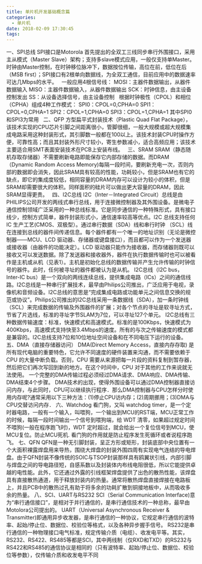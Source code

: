 ```yaml
---
title: 单片机开发基础概念篇
categories:
  - 单片机
date: 2018-02-09 17:30:45
tags:
---
```


一、SPI总线 SPI接口是Motorola 首先提出的全双工三线同步串行外围接口，采用主从模式（Master Slave）架构；支持多slave模式应用，一般仅支持单Master。 时钟由Master控制，在时钟移位脉冲下，数据按位传输，高位在前，低位在后（MSB first）；SPI接口有2根单向数据线，为全双工通信，目前应用中的数据速率可达几Mbps的水平。   一般应用4根信号线： MOSI：主器件数据输出，从器件数据输入 MISO：主器件数据输入，从器件数据输出 SCK：时钟信息，由主设备控制发出 SS：从设备选择信号，由主设备控制   根据时钟极性（CPOL）和相位（CPHA）组成4种工作模式： SPI0：CPOL=0,CPHA=0 SPI1：CPOL=0,CPHA=1 SPI2：CPOL=1,CPHA=0 SPI3：CPOL=1,CPHA=1 其中SPI0和SPI3为常用   二、QFP 方型扁平式封装技术（Plastic Quad Flat Package），该技术实现的CPU芯片引脚之间距离很小，管脚很细，一般大规模或超大规模集成电路采用这种封装形式，其引脚数一般都在100以上。该技术封装CPU时操作方便，可靠性高；而且其封装外形尺寸较小，寄生参数减小，适合高频应用；该技术主要适合用SMT表面安装技术在PCB上安装布线。   三、SRAM SRAM（静态随机存取存储器）不需要刷新电路即能保存它内部存储的数据。而DRAM（Dynamic Random Access Memory)每隔一段时间，要刷新充电一次，否则内部的数据即会消失，因此SRAM具有较高的性能，功耗较小，但是SRAM也有它的缺点，即它的集成度较低，相同容量的DRAM内存可以设计为较小的体积，但是SRAM却需要很大的体积。同样面积的硅片可以做出更大容量的DRAM，因此SRAM显得更贵。   四、I2C总线 I2C（Inter－Integrated Circuit）总线是由PHILIPS公司开发的两线式串行总线，用于连接微控制器及其外围设备。是微电子通信控制领域广泛采用的一种总线标准。它是同步通信的一种特殊形式，具有接口线少，控制方式简单，器件封装形式小，通信速率较高等优点。I2C 总线支持任何IC 生产工艺(CMOS、双极型）。通过串行数据（SDA）线和串行时钟 （SCL）线在连接到总线的器件间传递信息。每个器件都有一个唯一的地址识别（无论是微控制器——MCU、LCD 驱动器、存储器或键盘接口），而且都可以作为一个发送器或接收器（由器件的功能决定）。LCD 驱动器只能作为接收器，而存储器则既可以接收又可以发送数据。除了发送器和接收器外，器件在执行数据传输时也可以被看作是主机或从机（见表1）。主机是初始化总线的数据传输并产生允许传输的时钟信号的器件。此时，任何被寻址的器件都被认为是从机。 I2C总线（I2C bus，Inter-IC bus）是一个双向的两线连续总线，提供集成电路（ICs）之间的通信线路。I2C总线是一种串行扩展技术，最早由Philips公司推出，广泛应用于电视，录像机和音频设备。I2C总线的意思是“完成集成电路或功能单元之间信息交换的规范或协议”。Philips公司推出的I2C总线采用一条数据线（SDA），加一条时钟线（SCL）来完成数据的传输及外围器件的扩展；对各个节点的寻址是软寻址方式，节省了片选线，标准的寻址字节SLAM为7位，可以寻址127个单元。 I2C总线有三种数据传输速度：标准，快速模式和高速模式。标准的是100Kbps，快速模式为400Kbps，高速模式支持快至3.4Mbps的速度。所有的与次之传输速度的模式都是兼容的。I2C总线支持7位和10位地址空间设备和在不同电压下运行的设备。 五、DMA（直接存储器访问） DMA(Direct Memory Access，直接内存存取) 是所有现代电脑的重要特色，它允许不同速度的硬件装置来沟通，而不需要依赖于 CPU 的大量中断负载。否则，CPU 需要从来源把每一片段的资料复制到暂存器，然后把它们再次写回到新的地方。在这个时间中，CPU 对于其他的工作来说就无法使用。 一个完整的DMA传输过程必须经过DMA请求、DMA响应、DMA传输、DMA结束4个步骤。 DMA技术的出现，使得外围设备可以通过DMA控制器直接访问内存，与此同时，CPU可以继续执行程序．那么DMA控制器与CPU怎样分时使用内存呢?通常采用以下三种方法：(1)停止CPU访内存；(2)周期挪用；(3)DMA与CPU交替访问内存． 六、Watchdog 看门狗，又叫 watchdog timer，是一个定时器电路，一般有一个输入，叫喂狗，一个输出到MCU的RST端，MCU正常工作的时候，每隔一段时间输出一个信号到喂狗端，给 WDT 清零，如果超过规定时间不喂狗(一般在程序跑飞时)，WDT 定时超过，就会给出一个复位信号到MCU，使MCU复位。防止MCU死机. 看门狗的作用就是防止程序发生死循环或者说程序跑飞。 七、QFN QFN是一种无引脚封装，呈正方形或矩形，封装底部中央位置有一个大面积裸露焊盘用来导热，围绕大焊盘的封装外围四周有实现电气连结的导电焊盘。由于QFN封装不像传统的SOIC与TSOP封装那样具有鸥翼状引线，内部引脚与焊盘之间的导电路径短，自感系数以及封装体内布线电阻很低，所以它能提供卓越的电性能。此外，它还通过外露的引线框架焊盘提供了出色的散热性能，该焊盘具有直接散热通道，用于释放封装内的热量。通常将散热焊盘直接焊接在电路板上，并且PCB中的散热过孔有助于将多余的功耗扩散到铜接地板中，从而吸收多余的热量。 八、SCI、UART与RS232 SCI（Serial Communication Interface)意为“串行通信接口”，是相对于并行通信的，是串行通信技术的一种总称，最早由Motolora公司提出的。 UART（Universal Asynchronous Receiver & Transmitter)即通用异步收发器，是串行通信的一种协议，它规定串行通信的波特率、起始/停止位、数据位、校验位等格式，以及各种异步握手信号。 RS232是串行通信的一种物理接口电气标准，规定传输介质（电缆）、收发电平等。其实，RS232、RS422、RS485等都是SCI，其中两线制（仅RXD和TXD）的RS232与RS422和RS485的通信协议是相同的（只有波特率、起始/停止位、数据位、校验位等参数），仅传输介质和收发电平不同